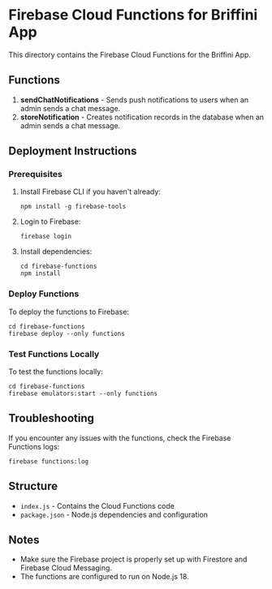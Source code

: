 # Firebase Cloud Functions for Briffini App

This directory contains the Firebase Cloud Functions for the Briffini App.

## Functions

1. **sendChatNotifications** - Sends push notifications to users when an admin sends a chat message.
2. **storeNotification** - Creates notification records in the database when an admin sends a chat message.

## Deployment Instructions

### Prerequisites

1. Install Firebase CLI if you haven't already:
   ```
   npm install -g firebase-tools
   ```

2. Login to Firebase:
   ```
   firebase login
   ```

3. Install dependencies:
   ```
   cd firebase-functions
   npm install
   ```

### Deploy Functions

To deploy the functions to Firebase:

```
cd firebase-functions
firebase deploy --only functions
```

### Test Functions Locally

To test the functions locally:

```
cd firebase-functions
firebase emulators:start --only functions
```

## Troubleshooting

If you encounter any issues with the functions, check the Firebase Functions logs:

```
firebase functions:log
```

## Structure

- `index.js` - Contains the Cloud Functions code
- `package.json` - Node.js dependencies and configuration

## Notes

- Make sure the Firebase project is properly set up with Firestore and Firebase Cloud Messaging.
- The functions are configured to run on Node.js 18. 